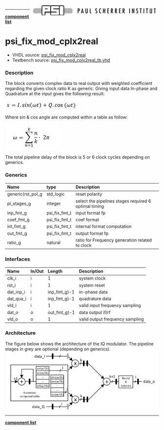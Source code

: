 <img align="right" src="../doc/psi_logo.png">

***

[**component list**](index.md)

# psi_fix_mod_cplx2real
 - VHDL source: [psi_fix_mod_cplx2real](../hdl/psi_fix_mod_cplx2real.vhd)
 - Testbench source: [psi_fix_mod_cplx2real_tb.vhd](../testbench/psi_fix_mod_cplx2real_tb/psi_fix_mod_cplx2real_tb.vhd)

### Description

The block converts complex data to real output with weighted coefficient regarding the given clock ratio K as generic. Giving input data In-phase and Quadrature at the input gives the following result:

<img align="center" src="psi_fix_mod_cplx2real_a.png">

Where sin & cos angle are computed within a table as follow:

<img align="center" src="psi_fix_mod_cplx2real_b.png">

The total pipeline delay of the block is 5 or 6 clock cycles depending on generics.

### Generics
| Name              | type          | Description                                         |
|:------------------|:--------------|:----------------------------------------------------|
| generic(rst_pol_g | std_logic     | reset polarity                 |
| pl_stages_g       | integer       | select the pipelines stages required 6 optimal timing               |
| inp_fmt_g         | psi_fix_fmt_t | input format fp             |
| coef_fmt_g        | psi_fix_fmt_t | coef format                 |
| int_fmt_g         | psi_fix_fmt_t | internal format computation  |
| out_fmt_g         | psi_fix_fmt_t | output format fp         |
| ratio_g           | natural       | ratio for Frequency generation related to clock               |

### Interfaces
| Name      | In/Out   | Length       | Description                     |
|:----------|:---------|:-------------|:--------------------------------|
| clk_i     | i        | 1            | system clock      |
| rst_i     | i        | 1            | system reset       |
| dat_inp_i | i        | inp_fmt_g)-1 | in-phase data                   |
| dat_qua_i | i        | inp_fmt_g)-1 | quadrature data                 |
| vld_i     | i        | 1            | valid input frequency sampling  |
| dat_o     | o        | out_fmt_g)-1 | data output if/rf               |
| vld_o     | o        | 1            | valid output frequency sampling |

### Architecture

The figure below shows the architecture of the IQ modulator. The pipeline stages in grey are optional (depending on generics).
<img align="center" src="psi_fix_mod_cplx2real_c.png">

---
[**component list**](index.md)
